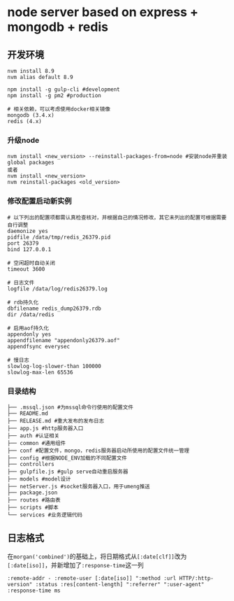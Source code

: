 node server based on express + mongodb + redis
======================================================

## 开发环境

```
nvm install 8.9
nvm alias default 8.9

npm install -g gulp-cli #development
npm install -g pm2 #production

# 相关依赖，可以考虑使用docker相关镜像
mongodb (3.4.x)
redis (4.x)
```
### 升级node
```
nvm install <new_version> --reinstall-packages-from=node #安装node并重装global packages
或者
nvm install <new_version>
nvm reinstall-packages <old_version>
```

### 修改配置启动新实例
```
# 以下列出的配置项都需认真检查核对，并根据自己的情况修改，其它未列出的配置可根据需要自行调整
daemonize yes
pidfile /data/tmp/redis_26379.pid
port 26379
bind 127.0.0.1

# 空闲超时自动关闭
timeout 3600

# 日志文件
logfile /data/log/redis26379.log

# rdb持久化
dbfilename redis_dump26379.rdb
dir /data/redis

# 启用aof持久化
appendonly yes
appendfilename "appendonly26379.aof"
appendfsync everysec

# 慢日志
slowlog-log-slower-than 100000
slowlog-max-len 65536
```
### 目录结构
```
├── .mssql.json #为mssql命令行使用的配置文件
├── README.md
├── RELEASE.md #重大发布的发布日志
├── app.js #http服务器入口
├── auth #认证相关
├── common #通用组件
├── conf #配置文件，mongo，redis服务器启动所使用的配置文件统一管理
├── config #根据NODE_ENV加载的不同配置文件
├── controllers
├── gulpfile.js #gulp serve自动重启服务器
├── models #model设计
├── netServer.js #socket服务器入口，用于umeng推送
├── package.json
├── routes #路由表
├── scripts #脚本
└── services #业务逻辑代码
```

## 日志格式
在`morgan('combined')`的基础上，将日期格式从`[:date[clf]]`改为`[:date[iso]]`，并新增加了`:response-time`这一列
```
:remote-addr - :remote-user [:date[iso]] ":method :url HTTP/:http-version" :status :res[content-length] ":referrer" ":user-agent" :response-time ms
```

